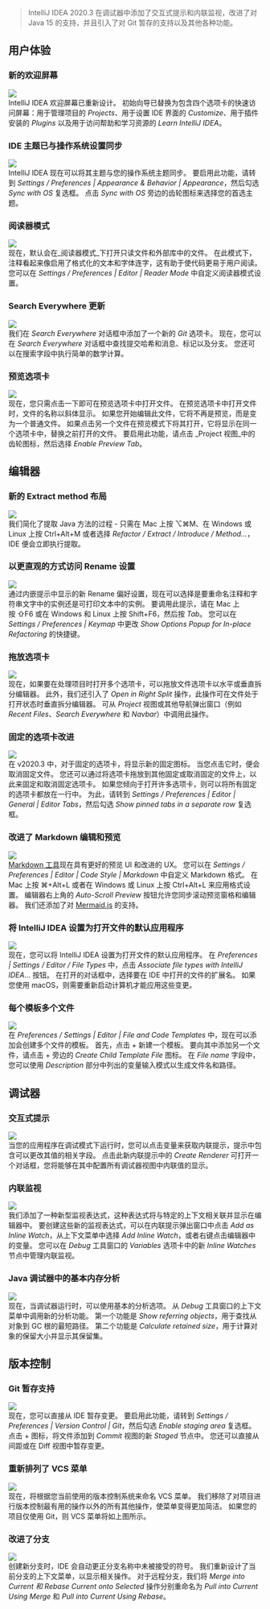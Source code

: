 > IntelliJ IDEA 2020.3 在调试器中添加了交互式提示和内联监视，改进了对 Java 15 的支持，并且引入了对 Git 暂存的支持以及其他各种功能。


## 用户体验

### 新的欢迎屏幕
![](./images/202003-version-update-idea/99000c3770d9f81f873169ca242c2cfa.png)<br />IntelliJ IDEA 欢迎屏幕已重新设计。 初始向导已替换为包含四个选项卡的快速访问屏幕：用于管理项目的 _Projects_、用于设置 IDE 界面的 _Customize_、用于插件安装的 _Plugins_ 以及用于访问帮助和学习资源的 _Learn IntelliJ IDEA_。

### IDE 主题已与操作系统设置同步
![](./images/202003-version-update-idea/dddce154a9c2e3fd963fc28b9d585343.png)<br />IntelliJ IDEA 现在可以将其主题与您的操作系统主题同步。 要启用此功能，请转到 _Settings / Preferences | Appearance & Behavior | Appearance_，然后勾选 _Sync with OS_ 复选框。 点击 _Sync with OS_ 旁边的齿轮图标来选择您的首选主题。

### 阅读器模式
![](./images/202003-version-update-idea/02d9c289190ae769ba40e5835dd87529.png)<br />现在，默认会在_阅读器模式_下打开只读文件和外部库中的文件。 在此模式下，注释看起来像启用了格式化的文本和字体连字，这有助于使代码更易于用户阅读。 您可以在 _Settings / Preferences | Editor | Reader Mode_ 中自定义阅读器模式设置。

### Search Everywhere 更新
![](./images/202003-version-update-idea/1f8be7fc1558f32afb55c17d57d686c6.png)<br />我们在 _Search Everywhere_ 对话框中添加了一个新的 _Git_ 选项卡。 现在，您可以在 _Search Everywhere_ 对话框中查找提交哈希和消息、标记以及分支。 您还可以在搜索字段中执行简单的数学计算。


### 预览选项卡
![](./images/202003-version-update-idea/fb32f64b2e833dea6fe593b0843d80d1.png)<br />现在，您只需点击一下即可在预览选项卡中打开文件。 在预览选项卡中打开文件时，文件的名称以斜体显示。 如果您开始编辑此文件，它将不再是预览，而是变为一个普通文件。 如果点击另一个文件在预览模式下将其打开，它将显示在同一个选项卡中，替换之前打开的文件。 要启用此功能，请点击 _Project 视图_中的齿轮图标，然后选择 _Enable Preview Tab_。

## 编辑器

### 新的 Extract method 布局
![](./images/202003-version-update-idea/a4e7cae13f64d27108bca86f6e7f4344.png)<br />我们简化了提取 Java 方法的过程 - 只需在 Mac 上按 ⌥⌘M、在 Windows 或 Linux 上按 Ctrl+Alt+M 或者选择 _Refactor / Extract / Introduce / Method…_，IDE 便会立即执行提取。

### 以更直观的方式访问 Rename 设置
![](./images/202003-version-update-idea/ea5e5c3f9b5a4574f08c20fd5513d308.png)<br />通过内嵌提示中显示的新 Rename 偏好设置，现在可以选择是要重命名注释和字符串文字中的实例还是可打印文本中的实例。 要调用此提示，请在 Mac 上按 ⇧F6 或在 Windows 和 Linux 上按 Shift+F6，然后按 _Tab_。 您可以在 _Settings / Preferences | Keymap_ 中更改 _Show Options Popup for In-place Refactoring_ 的快捷键。

### 拖放选项卡
![](./images/202003-version-update-idea/b67c716a344391bf9477154281c07c7c.png)<br />现在，如果要在处理项目时打开多个选项卡，可以拖放文件选项卡以水平或垂直拆分编辑器。 此外，我们还引入了 _Open in Right Split_ 操作，此操作可在文件处于打开状态时垂直拆分编辑器。 可从 _Project_ 视图或其他导航弹出窗口（例如 _Recent Files_、_Search Everywhere_ 和 _Navbar_）中调用此操作。

### 固定的选项卡改进
![](./images/202003-version-update-idea/db8fcae8cfa90d819f556b79a970e560.png)<br />在 v2020.3 中，对于固定的选项卡，将显示新的固定图标。 当您点击它时，便会取消固定文件。 您还可以通过将选项卡拖放到其他固定或取消固定的文件上，以此来固定和取消固定选项卡。 如果您倾向于打开许多选项卡，则可以将所有固定的选项卡都放在一行中。 为此，请转到 _Settings / Preferences | Editor | General | Editor Tabs_，然后勾选 _Show pinned tabs in a separate row_ 复选框。

### 改进了 Markdown 编辑和预览
![](./images/202003-version-update-idea/c9dac6978990f726facc2e3dff1eaa70.png)<br />[Markdown 工具](https://www.jetbrains.com/help/idea/markdown.html)现在具有更好的预览 UI 和改进的 UX。 您可以在 _Settings / Preferences | Editor | Code Style | Markdown_ 中自定义 Markdown 格式。 在 Mac 上按 ⌘+Alt+L 或者在 Windows 或 Linux 上按 Ctrl+Alt+L 来应用格式设置。 编辑器右上角的 _Auto-Scroll Preview_ 按钮允许您同步滚动预览窗格和编辑器。 我们还添加了对 [Mermaid.js](https://mermaid-js.github.io/mermaid/#/) 的支持。

### 将 IntelliJ IDEA 设置为打开文件的默认应用程序
![](./images/202003-version-update-idea/a9b49d2ffd48ec5462fb7016fed7d63b.png)<br />现在，您可以将 IntelliJ IDEA 设置为打开文件的默认应用程序。 在 _Preferences | Settings / Editor / File Types_ 中，点击 _Associate file types with IntelliJ IDEA_… 按钮。 在打开的对话框中，选择要在 IDE 中打开的文件的扩展名。 如果您使用 macOS，则需要重新启动计算机才能应用这些变更。

### 每个模板多个文件
![](./images/202003-version-update-idea/2f12d44decccce7af4edbfc0de97396f.png)<br />在 _Preferences / Settings | Editor | File and Code Templates_ 中，现在可以添加会创建多个文件的模板。 首先，点击 + 新建一个模板。 要向其中添加另一个文件，请点击 + 旁边的 _Create Child Template File_ 图标。 在 _File name_ 字段中，您可以使用 _Description_ 部分中列出的变量输入模式以生成文件名和路径。

## 调试器
### 交互式提示
![](./images/202003-version-update-idea/17011cf5ddf67232ab4eefad508eb0c5.png)<br />当您的应用程序在调试模式下运行时，您可以点击变量来获取内联提示，提示中包含可以更改其值的相关字段。 点击此新内联提示中的 _Create Renderer_ 可打开一个对话框，您将能够在其中配置所有调试器视图中内联值的显示。

### 内联监视
![](./images/202003-version-update-idea/46a52b32dd6b0f1afb3ec20b0c8334f8.png)<br />我们添加了一种新型监视表达式，这种表达式将与特定的上下文相关联并显示在编辑器中。 要创建这些新的监视表达式，可以在内联提示弹出窗口中点击 _Add as Inline Watch_，从上下文菜单中选择 _Add Inline Watch_，或者右键点击编辑器中的变量。 您可以在 _Debug_ 工具窗口的 _Variables_ 选项卡中的新 _Inline Watches_ 节点中管理内联监视。

### Java 调试器中的基本内存分析
![](./images/202003-version-update-idea/24f5954968ed774036a4bda3d7ef5646.png)<br />现在，当调试器运行时，可以使用基本的分析选项。 从 _Debug_ 工具窗口的上下文菜单中调用新的分析功能。 第一个功能是 _Show referring objects_，用于查找从对象到 GC 根的最短路径。 第二个功能是 _Calculate retained size_，用于计算对象的保留大小并显示其保留集。


## 版本控制

### Git 暂存支持
![](./images/202003-version-update-idea/fbbc8f6350acf80d0f7614b6ac2e4849.png)<br />现在，您可以直接从 IDE 暂存变更。 要启用此功能，请转到 _Settings / Preferences | Version Control | Git_，然后勾选 _Enable staging area_ 复选框。 点击 + 图标，将文件添加到 _Commit_ 视图的新 _Staged_ 节点中。 您还可以直接从间距或在 Diff 视图中暂存变更。

### 重新排列了 VCS 菜单
![](./images/202003-version-update-idea/62c93c15dfc5b486fa2f687905e01cc8.png)<br />现在，将根据您当前使用的版本控制系统来命名 VCS 菜单。 我们移除了对项目进行版本控制最有用的操作以外的所有其他操作，使菜单变得更加简洁。 如果您的项目仅使用 Git，则 VCS 菜单将如上图所示。

### 改进了分支
![](./images/202003-version-update-idea/92302d8938b6435d036c1da23a8ee28b.png)<br />创建新分支时，IDE 会自动更正分支名称中未被接受的符号。 我们重新设计了当前分支的上下文菜单，以显示相关操作。 对于远程分支，我们将 _Merge into Current 和 Rebase Current onto Selected_ 操作分别重命名为 _Pull into Current Using Merge_ 和 _Pull into Current Using Rebase_。

## 